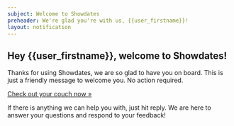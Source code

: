 ```yaml
---
subject: Welcome to Showdates
preheader: We're glad you're with us, {{user_firstname}}!
layout: notification
---
```


## Hey {{user_firstname}}, welcome to Showdates!

Thanks for using Showdates, we are so glad to have you on board. This is just a friendly message to welcome you. No action required.

[Check out your couch now &raquo;]({{base_url}}couch)

If there is anything we can help you with, just hit reply. We are here to answer your questions and respond to your feedback!
